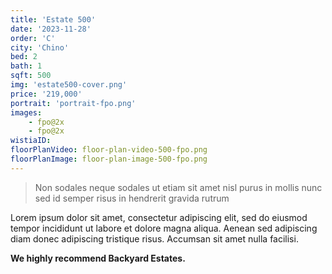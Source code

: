 ```yaml
---
title: 'Estate 500'
date: '2023-11-28'
order: 'C'
city: 'Chino'
bed: 2
bath: 1
sqft: 500
img: 'estate500-cover.png'
price: '219,000'
portrait: 'portrait-fpo.png'
images:
    - fpo@2x
    - fpo@2x
wistiaID:
floorPlanVideo: floor-plan-video-500-fpo.png
floorPlanImage: floor-plan-image-500-fpo.png
---
```


> Non sodales neque sodales ut etiam sit amet nisl purus in mollis nunc sed id semper risus in hendrerit gravida rutrum

Lorem ipsum dolor sit amet, consectetur adipiscing elit, sed do eiusmod tempor incididunt ut labore et dolore magna aliqua. Aenean sed adipiscing diam donec adipiscing tristique risus. Accumsan sit amet nulla facilisi.

**We highly recommend Backyard Estates.**
